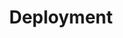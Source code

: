 ---
title: "Deployment"
linkTitle: "Deployment"
weight: 2
description: >
  How to deploy alf.io on the supported cloud providers
---